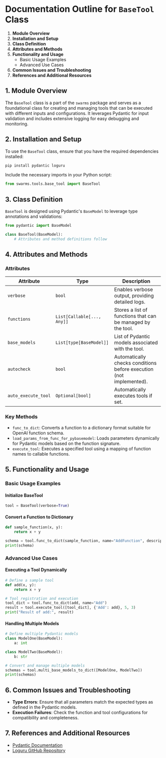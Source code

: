 # Documentation Outline for `BaseTool` Class

1. **Module Overview**
2. **Installation and Setup**
3. **Class Definition**
4. **Attributes and Methods**
5. **Functionality and Usage**
   - Basic Usage Examples
   - Advanced Use Cases
6. **Common Issues and Troubleshooting**
7. **References and Additional Resources**

## 1. Module Overview

The `BaseTool` class is a part of the `swarms` package and serves as a foundational class for creating and managing tools that can be executed with different inputs and configurations. It leverages Pydantic for input validation and includes extensive logging for easy debugging and monitoring.

## 2. Installation and Setup

To use the `BaseTool` class, ensure that you have the required dependencies installed:

```bash
pip install pydantic loguru
```

Include the necessary imports in your Python script:

```python
from swarms.tools.base_tool import BaseTool
```

## 3. Class Definition

`BaseTool` is designed using Pydantic's `BaseModel` to leverage type annotations and validations:

```python
from pydantic import BaseModel

class BaseTool(BaseModel):
    # Attributes and method definitions follow
```

## 4. Attributes and Methods

### Attributes

| Attribute           | Type                       | Description                                                  |
|---------------------|----------------------------|--------------------------------------------------------------|
| `verbose`           | `bool`                     | Enables verbose output, providing detailed logs.             |
| `functions`         | `List[Callable[..., Any]]` | Stores a list of functions that can be managed by the tool.  |
| `base_models`       | `List[type[BaseModel]]`    | List of Pydantic models associated with the tool.            |
| `autocheck`         | `bool`                     | Automatically checks conditions before execution (not implemented). |
| `auto_execute_tool` | `Optional[bool]`           | Automatically executes tools if set.                         |

### Key Methods

- `func_to_dict`: Converts a function to a dictionary format suitable for OpenAI function schema.
- `load_params_from_func_for_pybasemodel`: Loads parameters dynamically for Pydantic models based on the function signature.
- `execute_tool`: Executes a specified tool using a mapping of function names to callable functions.

## 5. Functionality and Usage

### Basic Usage Examples

#### Initialize BaseTool

```python
tool = BaseTool(verbose=True)
```

#### Convert a Function to Dictionary

```python
def sample_function(x, y):
    return x + y

schema = tool.func_to_dict(sample_function, name="AddFunction", description="Adds two numbers")
print(schema)
```

### Advanced Use Cases

#### Executing a Tool Dynamically

```python
# Define a sample tool
def add(x, y):
    return x + y

# Tool registration and execution
tool_dict = tool.func_to_dict(add, name="Add")
result = tool.execute_tool([tool_dict], {'Add': add}, 5, 3)
print("Result of add:", result)
```

#### Handling Multiple Models

```python
# Define multiple Pydantic models
class ModelOne(BaseModel):
    a: int

class ModelTwo(BaseModel):
    b: str

# Convert and manage multiple models
schemas = tool.multi_base_models_to_dict([ModelOne, ModelTwo])
print(schemas)
```

## 6. Common Issues and Troubleshooting

- **Type Errors**: Ensure that all parameters match the expected types as defined in the Pydantic models.
- **Execution Failures**: Check the function and tool configurations for compatibility and completeness.

## 7. References and Additional Resources

- [Pydantic Documentation](https://pydantic-docs.helpmanual.io/)
- [Loguru GitHub Repository](https://github.com/Delgan/loguru)
